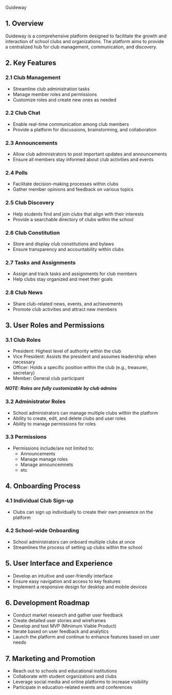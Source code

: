Guideway

## 1. Overview
Guideway is a comprehensive platform designed to facilitate the growth and interaction of school clubs and organizations. The platform aims to provide a centralized hub for club management, communication, and discovery.

## 2. Key Features
### 2.1 Club Management
- Streamline club administration tasks
- Manage member roles and permissions
- Customize roles and create new ones as needed

### 2.2 Club Chat
- Enable real-time communication among club members
- Provide a platform for discussions, brainstorming, and collaboration

### 2.3 Announcements
- Allow club administrators to post important updates and announcements
- Ensure all members stay informed about club activities and events

### 2.4 Polls
- Facilitate decision-making processes within clubs
- Gather member opinions and feedback on various topics

### 2.5 Club Discovery
- Help students find and join clubs that align with their interests
- Provide a searchable directory of clubs within the school

### 2.6 Club Constitution
- Store and display club constitutions and bylaws
- Ensure transparency and accountability within clubs

### 2.7 Tasks and Assignments
- Assign and track tasks and assignments for club members
- Help clubs stay organized and meet their goals

### 2.8 Club News
- Share club-related news, events, and achievements
- Promote club activities and attract new members

## 3. User Roles and Permissions
### 3.1 Club Roles
- President: Highest level of authority within the club
- Vice President: Assists the president and assumes leadership when necessary
- Officer: Holds a specific position within the club (e.g., treasurer, secretary)
- Member: General club participant

***NOTE: Roles are fully customizable by club admins***

### 3.2 Administrator Roles
- School administrators can manage multiple clubs within the platform
- Ability to create, edit, and delete clubs and user roles
- Ability to manage permissions for roles

### 3.3 Permissions
- Permissions include/are not limited to:
  - Announcements
  - Manage manage roles
  - Manage announcemnets
  - etc

## 4. Onboarding Process
### 4.1 Individual Club Sign-up
- Clubs can sign up individually to create their own presence on the platform

### 4.2 School-wide Onboarding
- School administrators can onboard multiple clubs at once
- Streamlines the process of setting up clubs within the school

## 5. User Interface and Experience
- Develop an intuitive and user-friendly interface
- Ensure easy navigation and access to key features
- Implement a responsive design for desktop and mobile devices

## 6. Development Roadmap
- Conduct market research and gather user feedback
- Create detailed user stories and wireframes
- Develop and test MVP (Minimum Viable Product)
- Iterate based on user feedback and analytics
- Launch the platform and continue to enhance features based on user needs

## 7. Marketing and Promotion
- Reach out to schools and educational institutions
- Collaborate with student organizations and clubs
- Leverage social media and online platforms to increase visibility
- Participate in education-related events and conferences
